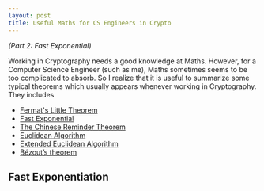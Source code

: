 ```yaml
---
layout: post
title: Useful Maths for CS Engineers in Crypto
---
```


*(Part 2: Fast Exponential)*

Working in Cryptography needs a good knowledge at Maths. However, for a Computer Science Engineer (such as me), Maths sometimes seems to be too complicated to absorb. So I realize that it is useful to summarize some typical theorems which usually appears whenever working in Cryptography. They includes

+ [Fermat's Little Theorem](https://nvietsang.github.io/2020-06-14-Useful-Maths-for-CS-Engineers-in-Crypto)
+ [Fast Exponential](https://nvietsang.github.io/2020-06-16-Fast-Exponential)
+ [The Chinese Reminder Theorem](https://nvietsang.github.io/2020-06-16-Chinese-Reminder-Theorem)
+ [Euclidean Algorithm](https://nvietsang.github.io/2020-06-16-Euclidean-Algorithm)
+ [Extended Euclidean Algorithm](https://nvietsang.github.io/2020-06-16-Extended-Euclidean-Algorithm)
+ [Bézout’s theorem](https://nvietsang.github.io/2020-06-16-Extended-Euclidean-Algorithm)

## Fast Exponentiation

